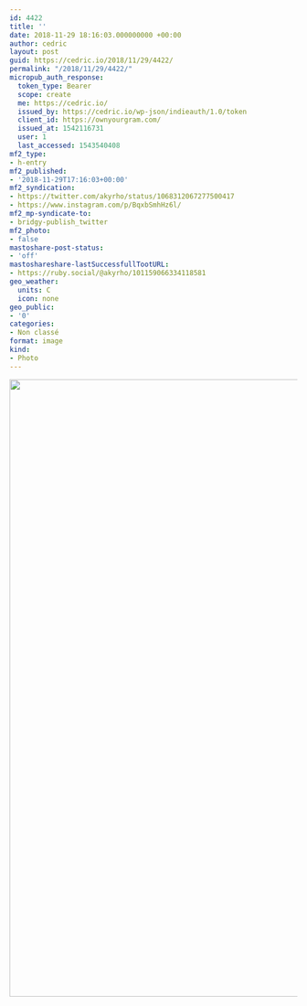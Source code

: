 ```yaml
---
id: 4422
title: ''
date: 2018-11-29 18:16:03.000000000 +00:00
author: cedric
layout: post
guid: https://cedric.io/2018/11/29/4422/
permalink: "/2018/11/29/4422/"
micropub_auth_response:
  token_type: Bearer
  scope: create
  me: https://cedric.io/
  issued_by: https://cedric.io/wp-json/indieauth/1.0/token
  client_id: https://ownyourgram.com/
  issued_at: 1542116731
  user: 1
  last_accessed: 1543540408
mf2_type:
- h-entry
mf2_published:
- '2018-11-29T17:16:03+00:00'
mf2_syndication:
- https://twitter.com/akyrho/status/1068312067277500417
- https://www.instagram.com/p/BqxbSmhHz6l/
mf2_mp-syndicate-to:
- bridgy-publish_twitter
mf2_photo:
- false
mastoshare-post-status:
- 'off'
mastoshareshare-lastSuccessfullTootURL:
- https://ruby.social/@akyrho/101159066334118581
geo_weather:
  units: C
  icon: none
geo_public:
- '0'
categories:
- Non classé
format: image
kind:
- Photo
---
```

<img src="https://instagram.flux1-1.fna.fbcdn.net/vp/ff8035c41f937cb770f4f0834ed09b63/5CA80232/t51.2885-15/e35/46540497_518290725353645_5284074547783213122_n.jpg" width="1080" height="1080" class="alignnone size-medium" />